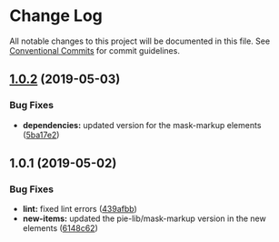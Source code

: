 # Change Log

All notable changes to this project will be documented in this file.
See [Conventional Commits](https://conventionalcommits.org) for commit guidelines.

## [1.0.2](https://github.com/pie-framework/pie-ui/compare/@pie-ui/drag-in-the-blank@1.0.1...@pie-ui/drag-in-the-blank@1.0.2) (2019-05-03)


### Bug Fixes

* **dependencies:** updated version for the mask-markup elements ([5ba17e2](https://github.com/pie-framework/pie-ui/commit/5ba17e2))





## 1.0.1 (2019-05-02)


### Bug Fixes

* **lint:** fixed lint errors ([439afbb](https://github.com/pie-framework/pie-ui/commit/439afbb))
* **new-items:** updated the pie-lib/mask-markup version in the new elements ([6148c62](https://github.com/pie-framework/pie-ui/commit/6148c62))
